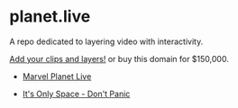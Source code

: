 # planet.live

A repo dedicated to layering video with interactivity.  

[Add your clips and layers!](https://github.com/datascape/planet.live) or buy this domain for $150,000.  

- [Marvel Planet Live](marvel/)  

- [It's Only Space - Don't Panic](space/)  
